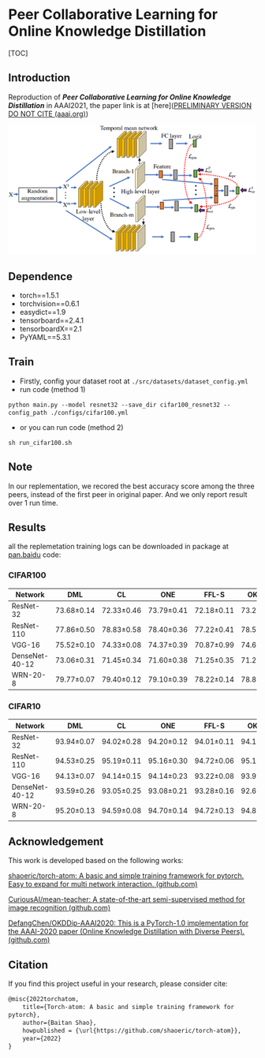 # Peer Collaborative Learning for Online Knowledge Distillation

[TOC]

## Introduction

Reproduction of ***Peer Collaborative Learning for Online Knowledge Distillation*** in AAAI2021, the paper link is at [here]([PRELIMINARY VERSION DO NOT CITE (aaai.org)](https://www.aaai.org/AAAI21Papers/AAAI-3270.WuG.pdf))

![overview](./figs/overview.png)

## Dependence

- torch==1.5.1
- torchvision==0.6.1
- easydict==1.9
- tensorboard==2.4.1
- tensorboardX==2.1
- PyYAML==5.3.1

## Train

- Firstly, config your dataset root at `./src/datasets/dataset_config.yml`
- run code (method 1)

```shell
python main.py --model resnet32 --save_dir cifar100_resnet32 --config_path ./configs/cifar100.yml
```

- or you can run code (method 2)

```shell
sh run_cifar100.sh
```

## Note

In our replementation, we recored the best accuracy score among the three peers, instead of the first peer in original paper. And we only report result over 1 run time.

## Results

all the replemetation training logs can be downloaded in package at [pan.baidu]() code:

### CIFAR100

| Network        | DML        | CL         | ONE        | FFL-S      | OKDDip     | KDCL       | PCL        | ours  |
| -------------- | ---------- | ---------- | ---------- | ---------- | ---------- | ---------- | ---------- | ----- |
| ResNet-32      | 73.68±0.14 | 72.33±0.46 | 73.79±0.41 | 72.18±0.11 | 73.25±0.38 | 73.76±0.34 | 74.14±0.16 | 74.77 |
| ResNet-110     | 77.86±0.50 | 78.83±0.58 | 78.40±0.36 | 77.22±0.41 | 78.54±0.26 | 78.28±0.32 | 79.98±0.55 |       |
| VGG-16         | 75.52±0.10 | 74.33±0.08 | 74.37±0.39 | 70.87±0.99 | 74.68±0.05 | 75.67±0.22 | 76.89±0.25 | 76.98 |
| DenseNet-40-12 | 73.06±0.31 | 71.45±0.34 | 71.60±0.38 | 71.25±0.35 | 71.23±0.14 | 72.52±0.42 | 73.09±0.16 | 73.11 |
| WRN-20-8       | 79.77±0.07 | 79.40±0.12 | 79.10±0.39 | 78.22±0.14 | 78.83±0.06 | 79.37±0.30 | 80.51±0.49 |       |

### CIFAR10

| Network        | DML        | CL         | ONE        | FFL-S      | OKDDip     | KDCL       | PCL        | ours  |
| -------------- | ---------- | ---------- | ---------- | ---------- | ---------- | ---------- | ---------- | ----- |
| ResNet-32      | 93.94±0.07 | 94.02±0.28 | 94.20±0.12 | 94.01±0.11 | 94.17±0.15 | 94.01±0.08 | 94.33±0.12 | 94.35 |
| ResNet-110     | 94.53±0.25 | 95.19±0.11 | 95.16±0.30 | 94.72±0.06 | 95.14±0.10 | 95.11±0.16 | 95.53±0.16 |       |
| VGG-16         | 94.13±0.07 | 94.14±0.15 | 94.14±0.23 | 93.22±0.08 | 93.98±0.06 | 94.09±0.12 | 94.74±0.02 | 93.87 |
| DenseNet-40-12 | 93.59±0.26 | 93.05±0.25 | 93.08±0.21 | 93.28±0.16 | 92.64±0.22 | 93.87±0.08 | 94.13±0.13 | 93.69 |
| WRN-20-8       | 95.20±0.13 | 94.59±0.08 | 94.70±0.14 | 94.72±0.13 | 94.83±0.15 | 95.27±0.16 | 95.42±0.04 |       |

## Acknowledgement

This work is developed based on the following works:

[shaoeric/torch-atom: A basic and simple training framework for pytorch. Easy to expand for multi network interaction. (github.com)](https://github.com/shaoeric/torch-atom)

[CuriousAI/mean-teacher: A state-of-the-art semi-supervised method for image recognition (github.com)](https://github.com/CuriousAI/mean-teacher)

[DefangChen/OKDDip-AAAI2020: This is a PyTorch-1.0 implementation for the AAAI-2020 paper (Online Knowledge Distillation with Diverse Peers). (github.com)](https://github.com/DefangChen/OKDDip-AAAI2020)

## Citation

If you find this project useful in your research, please consider cite:

```
@misc{2022torchatom,
    title={Torch-atom: A basic and simple training framework for pytorch},
    author={Baitan Shao},
    howpublished = {\url{https://github.com/shaoeric/torch-atom}},
    year={2022}
}
```
